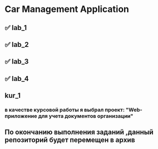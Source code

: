# Car Management Application

##  ✅ lab_1
##  ✅ lab_2
##  ✅ lab_3
##  ✅ lab_4
##   kur_1

### в качестве курсовой работы я выбрал проект: "Web-приложение для учета документов организации"

## По окончанию выполнения заданий ,данный репозиторий будет перемещен в архив
